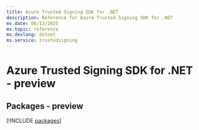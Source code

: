 ```yaml
---
title: Azure Trusted Signing SDK for .NET
description: Reference for Azure Trusted Signing SDK for .NET
ms.date: 08/13/2025
ms.topic: reference
ms.devlang: dotnet
ms.service: trustedsigning
---
```

# Azure Trusted Signing SDK for .NET - preview
## Packages - preview
[!INCLUDE [packages](trusted-signing-index.md)]